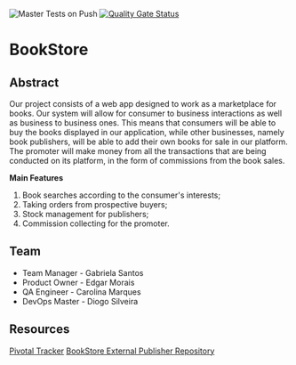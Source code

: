 ![Master Tests on Push](https://github.com/gabsw/BookStore/workflows/Master%20Tests%20on%20Push/badge.svg) [![Quality Gate Status](https://sonarcloud.io/api/project_badges/measure?project=DiogoSilveira6300_BookStore&metric=alert_status)](https://sonarcloud.io/dashboard?id=DiogoSilveira6300_BookStore)

# BookStore
## Abstract
Our project consists of a web app designed to work as a marketplace for books. Our system will allow for consumer to business interactions as well as business to business ones. This means that consumers will be able to buy the books displayed in our application, while other businesses, namely book publishers, will be able to add their own books for sale in our platform.
The promoter will make money from all the transactions that are being conducted on its platform, in the form of commissions from the book sales.

**Main Features**

 1. Book searches according to the consumer's interests;
 2. Taking orders from prospective buyers;
 3. Stock management for publishers;
 4. Commission collecting for the promoter.

## Team
* Team Manager - Gabriela Santos
* Product Owner - Edgar Morais
* QA Engineer - Carolina Marques
* DevOps Master - Diogo Silveira


## Resources
[Pivotal Tracker](https://www.pivotaltracker.com/n/projects/2447537)
[BookStore External Publisher Repository](https://github.com/gabsw/book_store_external_publisher)
